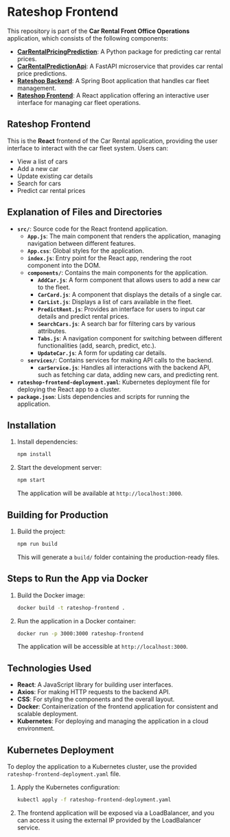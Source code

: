 # Rateshop Frontend

This repository is part of the **Car Rental Front Office Operations** application, which consists of the following components:

- [**CarRentalPricingPrediction**](https://github.com/mj301296/CarRentalPricingPrediction): A Python package for predicting car rental prices.
- [**CarRentalPredictionApi**](https://github.com/mj301296/CarRentalPredictionApi): A FastAPI microservice that provides car rental price predictions.
- [**Rateshop Backend**](https://github.com/mj301296/RateShop): A Spring Boot application that handles car fleet management.
- [**Rateshop Frontend**](https://github.com/mj301296/rateshop-frontend): A React application offering an interactive user interface for managing car fleet operations.

## Rateshop Frontend

This is the **React** frontend of the Car Rental application, providing the user interface to interact with the car fleet system. Users can:

- View a list of cars
- Add a new car
- Update existing car details
- Search for cars
- Predict car rental prices

## Explanation of Files and Directories

- **`src/`**: Source code for the React frontend application.
  - **`App.js`**: The main component that renders the application, managing navigation between different features.
  - **`App.css`**: Global styles for the application.
  - **`index.js`**: Entry point for the React app, rendering the root component into the DOM.
  - **`components/`**: Contains the main components for the application.
    - **`AddCar.js`**: A form component that allows users to add a new car to the fleet.
    - **`CarCard.js`**: A component that displays the details of a single car.
    - **`CarList.js`**: Displays a list of cars available in the fleet.
    - **`PredictRent.js`**: Provides an interface for users to input car details and predict rental prices.
    - **`SearchCars.js`**: A search bar for filtering cars by various attributes.
    - **`Tabs.js`**: A navigation component for switching between different functionalities (add, search, predict, etc.).
    - **`UpdateCar.js`**: A form for updating car details.
  - **`services/`**: Contains services for making API calls to the backend.
    - **`carService.js`**: Handles all interactions with the backend API, such as fetching car data, adding new cars, and predicting rent.
- **`rateshop-frontend-deployment.yaml`**: Kubernetes deployment file for deploying the React app to a cluster.
- **`package.json`**: Lists dependencies and scripts for running the application.

## Installation

1. Install dependencies:

    ```bash
    npm install
    ```

2. Start the development server:

    ```bash
    npm start
    ```

    The application will be available at `http://localhost:3000`.

## Building for Production

1. Build the project:

    ```bash
    npm run build
    ```

    This will generate a `build/` folder containing the production-ready files.

## Steps to Run the App via Docker

1. Build the Docker image:

    ```bash
    docker build -t rateshop-frontend .
    ```

2. Run the application in a Docker container:

    ```bash
    docker run -p 3000:3000 rateshop-frontend
    ```

    The application will be accessible at `http://localhost:3000`.

## Technologies Used

- **React**: A JavaScript library for building user interfaces.
- **Axios**: For making HTTP requests to the backend API.
- **CSS**: For styling the components and the overall layout.
- **Docker**: Containerization of the frontend application for consistent and scalable deployment.
- **Kubernetes**: For deploying and managing the application in a cloud environment.

## Kubernetes Deployment

To deploy the application to a Kubernetes cluster, use the provided `rateshop-frontend-deployment.yaml` file.

1. Apply the Kubernetes configuration:

    ```bash
    kubectl apply -f rateshop-frontend-deployment.yaml
    ```

2. The frontend application will be exposed via a LoadBalancer, and you can access it using the external IP provided by the LoadBalancer service.


